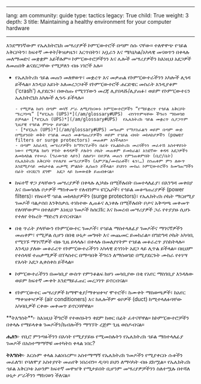 

---

lang: am
community: guide
type: tactics
legacy: True
child: True
weight: 3
depth: 3
title: Maintaining a healthy environment for your computer hardware

---

እንደማንኛውም የኤሌክትሮኒክ መሣሪያዎች ኮምፒውተሮች በጣም ስሱ ናቸው። ተለዋዋጭ የኀይል አቅርቦትን፣ ከፍተኛ ሙቀት/ቅዝቃዜን፣ እርጥበትን፣ አቧራን እና ሜካኒካል/አካላዊ መናወጥን በቀላሉ መለማመድና መቋቋም አይችሉም። ኮምፒውተሮቻችንን እና ሌሎች መሣሪያዎችን ከእነዚህ አደጋዎች ለመጠበቅ ልናደርጋቸው የሚቻለን ብዙ ነገሮች አሉ።

- የኤሌክትሪክ ኅይል መጠን መለዋወጥ፣ መቋረጥ እና መቃጠል የኮምፒውተራችንን አካሎች ሊጎዳ ይችላል። እንዲህ አይነት አለመረጋጋቶች የኮምፒውተሮች ሐርድዌር መስራት እንዲያቆም ('crash') ሊያደርጉ፣ በውስጡ የሚገኘውን መረጃ ሊያበላሹ/ሊያጠፉ፣ ወይም የኮምፒውተሩን ኤሌክትሮኒክ አካሎች ሊጎዱ ይችላሉ። 

      -	የሚቻል ከሆነ በጣም ወሳኝ ሥራ ለሚያከናውኑ ኮምፒውተሮቻችን “የማይቋረጥ የኅይል አቅርቦት ማረጋገጫ” [*ዩፒኤስ (UPS)*](/am/glossary#UPS)  ብንገጥምላቸው ችግሩን ማስወገድ ይቻላል። [*ዩፒኤስ (UPS)*](/am/glossary#UPS)  የኤሌክትሪክ ኀይል መቋረጥ ሲያጋጥም ጊዜያዊ የኅይል ምንጭ ይሆናል። 
      -	[*ዩፒኤስ (UPS)*](/am/glossary#UPS) መግጠም የማያስፈልግ ወይም በጣም ውድ በሚሆንበት ወቅት የኀይል መጠን መቆጣጠሪያዎችን ወይም የኀይል ብዛት መከላከያዎችን (power filters or surge protectors) መጠቀም እንችላለን። 
      -	በጣም አስፈላጊ መሣሪያዎችን ከማገናኘታችን በፊት የኤልክትሪክ መረባችንን መፈተሽ አስተዋይነት ነው። የሚቻል ከሆነ ሦስት ቀዳዳዎች ያሉትን ሶኬት መጠቀም ይመከራል፤ አንደኛው ቀዳዳ አደጋዎችን ለመከላከል የተሠራ (ግራውንድ ላይን) ስለሆነ። በተቻለ መጠን የምንጠቀምበት (ቢሮ/ቤት) የኤሌክትሪክ አቅርቦት የተለያዩ መሣሪያዎችን (አምፖል/መብራቶች፣ ፋን፣…) ስንጠቀም ምን ለውጥ እንደሚያሳይ መከታተል ጠቃሚ ምልክት ሊሰጠን ይችላል። ይህንን ሙከራ ኮምፒውተሮችን ከመግጠማችን በፊት ብናደርግ ደግሞ  አደጋ ላይ ከመውደቅ ይጠብቀናል። 

- ከፍተኛ ዋጋ ያላቸውን መሣሪያዎች በቀላሉ ሊነካኩ በሚችሉበት በመተላለፊያ፣ በእንግዳ መቀበያ እና በመሳሰሉ ቦታዎች ማስቀመጥ የለብንም። ዩፒኤሶች፣ የኅይል መቆጣጠሪያዎች (power filters)፣ የከፍተኛ ኀይል መከላከያዎችን (surge protectors)፣ የኤሌክትሪክ ሶኬት ማርዘሚያ ገመዶች ባልታሰበ እንቅስቃሴ ተነክተው ሊጠፉና ሊነቀሉ በሚችሉበት ቦታና አቅጣጫ መቀመጥ የለባቸውም። በተለይም እነዚህ ገመዶች ከሰርቨር እና ከመረብ መሣሪያዎች ጋራ የተያያዙ ሲሆኑ የተለየ ትኩረት ማድረግ ይኖርብናል። 

- በቂ ጥራት ያላቸውን የኮምፒውተር ገመዶች፣ የኀይል ማስተላለፊያ ገመዶችና ማገናኛዎችን መጠቀም፣ የሚቻል ሲሆን በበቂ ሁኔታ መግዛት እና መጨመር ይመከራል። በግድግዳ ሶኬት አካባቢ የሚገኙ ማገናኛዎች ብዙ ጊዜ ይላላሉ፣ በቀላሉ በመለያየትም የኀይል መቆራረጥ ያስከትላሉ። እንዲህ ያለው መቆራረጥ የኮምፒውተራችንን አካላዊ ደኅንነት አደጋ ላይ ሊጥል ይችላል። በዚህም የተሰላቹ ተጠቃሚዎች በፕላስተር  በማጣበቅ ችግሩን ለማስወገድ  በሚያደርጉት ሙከራ የተነሣ የእሳት አደጋ ሊቀሰቀስ ይችላል።

- ኮምፒውተራችንን በመሳቢያ ውስጥ የምንቆልፍ ከሆነ መሳቢያው በቂ የአየር ማስገቢያ እንዳለው ወይም ከፍተኛ ሙቀት እንደማይፈጠር መረጋገጥ ይኖርብናል።

- የኮምፒውተር መሣሪያዎች ከማሞቂያ/ማቀዝቀዣ ሞተሮች፣ ከሙቀት ማስወጫዎች፣ ከአየር ማቀዝቀዣዎች (air conditioners) እና ከሌሎችም ቱቦዎች (duct) ከሚተላለፉባቸው አካባቢዎች ርቀው መቀመጥ ይኖርባቸዋል።


	
<div class=background markdown=1>
**ትእግስት**፦ ከእነዚህ ችግሮች የተወሰኑትን ቀደም ከወር በፊት ፈተናቸዋል። ከኮምፒውተሮቻችን በቀላሉ የማይላቀቁ ገመዶችን/ኬብሎችን  ማግኘት ረጅም ጊዜ ወስዶብናል።  

**ሔለን**፦ የቢሮ ምንጣፉችንን በእሳት የሚያያይዙ የሚመስሉትን የኤሌክትሪክ ኅይል ማስተላለፊያ ገመዶች በአስተማማኞቹ መተካትስ ቀላል ነበር?

**ትእግስት**፦ እርሱም ቀላል አልነበረም። አስተማማኝ የኤሌክትሪክ ገመዶችን የሚያቀርቡ ሱቆችን መፈለግ፣ የባለሞያ አስተያየት መጠየቅ ነበረብን። ዲባባ ይህን ለማሳካት ብዙ ደክሟል። የኤሌክትሪክ ኅይል አቅርቦቱ አሁንም ከፍተኛ መዋዠቅ የሚታይበት ቢሆንም መሣሪያዎቻችንን ስለተሟሉ በተሻለ ሁኔታ ሥራችንን ማከናወን ችለናል።
</div>

